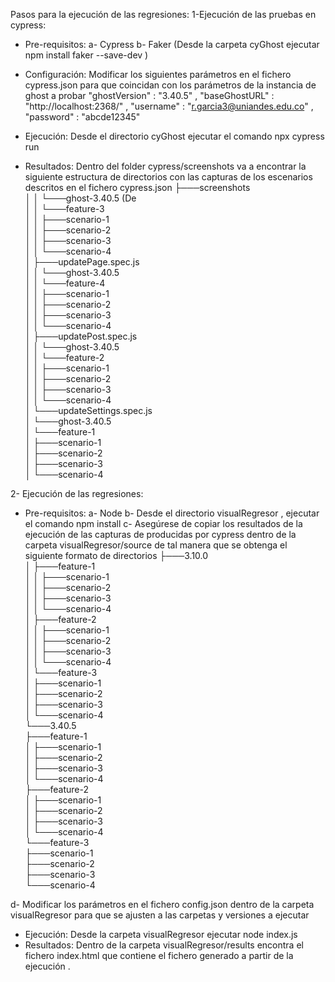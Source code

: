 Pasos para la ejecución de las regresiones:
1-Ejecución de las pruebas en cypress:

* Pre-requisitos: 
a- Cypress
b- Faker (Desde la carpeta cyGhost ejecutar npm install faker --save-dev )

* Configuración:
Modificar los siguientes parámetros en el fichero cypress.json para que coincidan con los parámetros de la instancia de ghost a probar
	"ghostVersion" : "3.40.5" ,
	"baseGhostURL" : "http://localhost:2368/" ,
	"username" : "r.garcia3@uniandes.edu.co" , 
	"password" : "abcde12345"

* Ejecución: Desde el directorio cyGhost ejecutar el comando npx cypress run
* Resultados: Dentro del folder cypress/screenshots va a encontrar la siguiente estructura de directorios con las capturas de los escenarios descritos en el fichero cypress.json
├───screenshots  
│   │   └───ghost-3.40.5 (De  
│   │       └───feature-3  
│   │           ├───scenario-1  
│   │           ├───scenario-2  
│   │           ├───scenario-3  
│   │           └───scenario-4  
│   ├───updatePage.spec.js  
│   │   └───ghost-3.40.5  
│   │       └───feature-4  
│   │           ├───scenario-1  
│   │           ├───scenario-2  
│   │           ├───scenario-3  
│   │           └───scenario-4  
│   ├───updatePost.spec.js  
│   │   └───ghost-3.40.5  
│   │       └───feature-2  
│   │           ├───scenario-1  
│   │           ├───scenario-2  
│   │           ├───scenario-3  
│   │           └───scenario-4  
│   └───updateSettings.spec.js  
│       └───ghost-3.40.5  
│           └───feature-1  
│               ├───scenario-1  
│               ├───scenario-2  
│               ├───scenario-3  
│               └───scenario-4  
  

2- Ejecución de las regresiones:
* Pre-requisitos: 
a- Node
b- Desde el directorio visualRegresor , ejecutar el comando npm install
c- Asegúrese de copiar los resultados de la ejecución de las capturas de producidas por cypress dentro de la carpeta visualRegresor/source de tal manera que se obtenga el siguiente formato de directorios
├───3.10.0  
│   ├───feature-1  
│   │   ├───scenario-1  
│   │   ├───scenario-2  
│   │   ├───scenario-3  
│   │   └───scenario-4  
│   ├───feature-2  
│   │   ├───scenario-1  
│   │   ├───scenario-2  
│   │   ├───scenario-3  
│   │   └───scenario-4  
│   └───feature-3  
│       ├───scenario-1  
│       ├───scenario-2  
│       ├───scenario-3  
│       └───scenario-4  
└───3.40.5  
    ├───feature-1  
    │   ├───scenario-1  
    │   ├───scenario-2  
    │   ├───scenario-3  
    │   └───scenario-4  
    ├───feature-2  
    │   ├───scenario-1  
    │   ├───scenario-2  
    │   ├───scenario-3  
    │   └───scenario-4  
    └───feature-3  
        ├───scenario-1  
        ├───scenario-2  
        ├───scenario-3  
        └───scenario-4

 d- Modificar los parámetros en el fichero config.json dentro de la carpeta visualRegresor para que se ajusten a las carpetas y versiones a ejecutar

* Ejecución: Desde la carpeta visualRegresor ejecutar node index.js
* Resultados: Dentro de la carpeta visualRegresor/results encontra el fichero index.html que contiene el fichero generado a partir de la ejecución .

